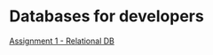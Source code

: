 # Databases for developers
[Assignment 1 - Relational DB](https://github.com/Hold-Krykke-BA/DBD/tree/main/Assignment1)

